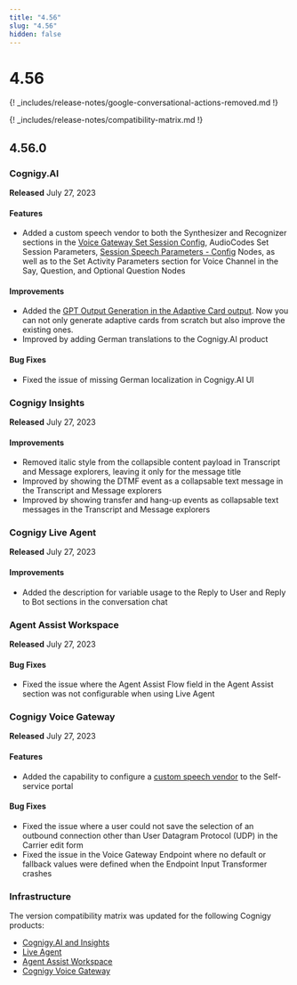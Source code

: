 ```yaml
---
title: "4.56"
slug: "4.56"
hidden: false
---
```


# 4.56

{! _includes/release-notes/google-conversational-actions-removed.md !}

{! _includes/release-notes/compatibility-matrix.md !}

## 4.56.0

### Cognigy.AI

**Released** July 27, 2023

#### Features

- Added a custom speech vendor to both the Synthesizer and Recognizer sections in the [Voice Gateway Set Session Config](../ai/build/node-reference/voice/voice-gateway/parameter-details.md), AudioCodes Set Session Parameters, [Session Speech Parameters - Config](../ai/build/node-reference/voice/generic/session-speech-parameters-config.md) Nodes, as well as to the Set Activity Parameters section for Voice Channel in the Say, Question, and Optional Question Nodes

#### Improvements

- Added the [GPT Output Generation in the Adaptive Card output](../ai/build/node-reference/basic/say.md#adaptive-card). Now you can not only generate adaptive cards from scratch but also improve the existing ones.
- Improved by adding German translations to the Cognigy.AI product

#### Bug Fixes

- Fixed the issue of missing German localization in Cognigy.AI UI

### Cognigy Insights

**Released** July 27, 2023

#### Improvements

- Removed italic style from the collapsible content payload in Transcript and Message explorers, leaving it only for the message title
- Improved by showing the DTMF event as a collapsable text message in the Transcript and Message explorers
- Improved by showing transfer and hang-up events as collapsable text messages in the Transcript and Message explorers

### Cognigy Live Agent

**Released** July 27, 2023

#### Improvements

- Added the description for variable usage to the Reply to User and Reply to Bot sections in the conversation chat

### Agent Assist Workspace

**Released** July 27, 2023

#### Bug Fixes

- Fixed the issue where the Agent Assist Flow field in the Agent Assist section was not configurable when using Live Agent

### Cognigy Voice Gateway

**Released** July 27, 2023

#### Features

- Added the capability to configure a [custom speech vendor](../voice-gateway/webapp/speech-services.md#add-a-custom-speech-vendor) to the Self-service portal

#### Bug Fixes

- Fixed the issue where a user could not save the selection of an outbound connection other than User Datagram Protocol (UDP) in the Carrier edit form
- Fixed the issue in the Voice Gateway Endpoint where no default or fallback values were defined when the Endpoint Input Transformer crashes

### Infrastructure

The version compatibility matrix was updated for the following Cognigy products:

- [Cognigy.AI and Insights](../ai/installation/version-compatibility-matrix.md)
- [Live Agent](../live-agent/installation/deployment/version-compatibility-matrix.md)
- [Agent Assist Workspace](../ai-copilot/installation/version-compatibility-matrix.md)
- [Cognigy Voice Gateway](../voice-gateway/installation/version-compatibility-matrix.md)
